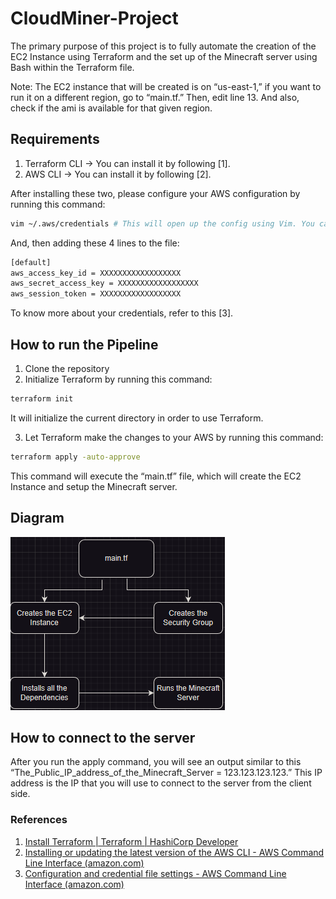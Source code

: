 # CloudMiner-Project

The primary purpose of this project is to fully automate the creation of the EC2 Instance using Terraform and the set up of the Minecraft server using Bash within the Terraform file.

Note: The EC2 instance that will be created is on “us-east-1,” if you want to run it on a different region, go to “main.tf.” Then, edit line 13. And also, check if the ami is available for that given region.

## Requirements

1. Terraform CLI → You can install it by following [1].
2. AWS CLI → You can install it by following [2].

After installing these two, please configure your AWS configuration by running this command:

```bash
vim ~/.aws/credentials # This will open up the config using Vim. You can also use any editor you like.
```

And, then adding these 4 lines to the file:

```bash
[default]
aws_access_key_id = XXXXXXXXXXXXXXXXXX
aws_secret_access_key = XXXXXXXXXXXXXXXXXX
aws_session_token = XXXXXXXXXXXXXXXXXX
```

To know more about your credentials, refer to this [3].

## How to run the Pipeline

1. Clone the repository 
2. Initialize Terraform by running this command: 

```bash
terraform init
```

It will initialize the current directory in order to use Terraform.

3. Let Terraform make the changes to your AWS by running this command:

```bash
terraform apply -auto-approve
```

This command will execute the “main.tf” file, which will create the EC2 Instance and setup the Minecraft server.

## Diagram

![Untitled](image/diagram.png)

## How to connect to the server

After you run the apply command, you will see an output similar to this “The_Public_IP_address_of_the_Minecraft_Server = 123.123.123.123.” This IP address is the IP that you will use to connect to the server from the client side.

### References

1. [Install Terraform | Terraform | HashiCorp Developer](https://developer.hashicorp.com/terraform/tutorials/aws-get-started/install-cli)
2. [Installing or updating the latest version of the AWS CLI - AWS Command Line Interface (amazon.com)](https://docs.aws.amazon.com/cli/latest/userguide/getting-started-install.html)
3. [Configuration and credential file settings - AWS Command Line Interface (amazon.com)](https://docs.aws.amazon.com/cli/latest/userguide/cli-configure-files.html)